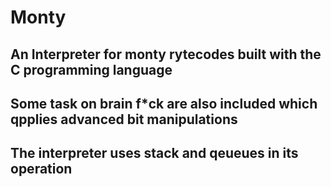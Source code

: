 # Monty

## An Interpreter for monty rytecodes built with the C programming language

## Some task on brain f\*ck are also included which qpplies advanced bit manipulations

## The interpreter uses stack and qeueues in its operation
